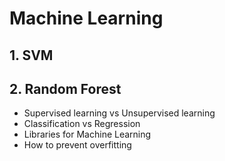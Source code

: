 # Machine Learning

## 1. SVM

## 2. Random Forest

- Supervised learning vs Unsupervised learning
- Classification vs Regression
- Libraries for Machine Learning
- How to prevent overfitting